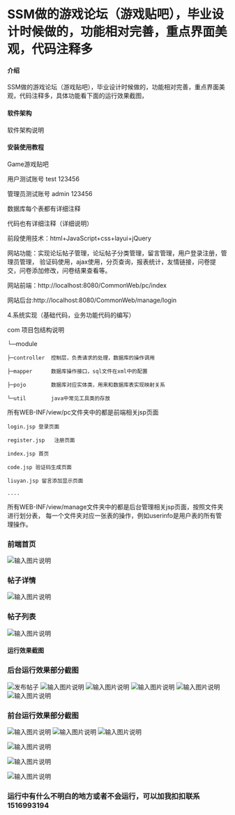 # SSM做的游戏论坛（游戏贴吧），毕业设计时候做的，功能相对完善，重点界面美观，代码注释多

#### 介绍
SSM做的游戏论坛（游戏贴吧），毕业设计时候做的，功能相对完善，重点界面美观，代码注释多，具体功能看下面的运行效果截图，

#### 软件架构
软件架构说明


#### 安装使用教程

Game游戏贴吧

用户测试账号    test  123456

管理员测试账号  admin   123456

数据库每个表都有详细注释

代码也有详细注释（详细说明）

前段使用技术：html+JavaScript+css+layui+jQuery


网站功能：实现论坛帖子管理，论坛帖子分类管理，留言管理，用户登录注册，管理员管理，
验证码使用，ajax使用，分页查询，报表统计，友情链接，问卷提交，问卷添加修改，问卷结果查看等。



网站前端：http://localhost:8080/CommonWeb/pc/index

网站后台:http://localhost:8080/CommonWeb/manage/login

4.系统实现（基础代码，业务功能代码的编写）

com   项目包结构说明

└─module

    ├─controller  控制层，负责请求的处理，数据库的操作调用

    ├─mapper      数据库操作接口，sql文件在xml中的配置

    ├─pojo        数据库对应实体类，用来和数据库表实现映射关系

    └─util        java中常见工具类的存放


所有WEB-INF/view/pc文件夹中的都是前端相关jsp页面

    login.jsp 登录页面

    register.jsp   注册页面

    index.jsp 首页

    code.jsp 验证码生成页面

    liuyan.jsp 留言添加显示页面

    ....
所有WEB-INF/view/manage文件夹中的都是后台管理相关jsp页面，按照文件夹进行划分表，
    每一个文件夹对应一张表的操作，例如userinfo是用户表的所有管理操作。
### 前端首页
![输入图片说明](https://images.gitee.com/uploads/images/2019/1021/104140_47cf6ccc_865419.png "首页.png")
### 帖子详情
![输入图片说明](https://images.gitee.com/uploads/images/2019/1021/104204_c6d5eec8_865419.png "帖子详情.png")
### 帖子列表
![输入图片说明](https://images.gitee.com/uploads/images/2019/1021/104219_e553b7df_865419.png "帖子列表.png")



#### 运行效果截图
### 后台运行效果部分截图
![发布帖子](https://images.gitee.com/uploads/images/2019/1021/102525_34f4db60_865419.png "发布帖子.png")
![输入图片说明](https://images.gitee.com/uploads/images/2019/1021/102619_a6e7472c_865419.png "后台首页.png")
![输入图片说明](https://images.gitee.com/uploads/images/2019/1021/102630_6eb6fe0c_865419.png "后台登录.png")
![输入图片说明](https://images.gitee.com/uploads/images/2019/1021/102853_b9923bd0_865419.png "帖子分类管理.png")
![输入图片说明](https://images.gitee.com/uploads/images/2019/1021/102902_26d36313_865419.png "帖子分类统计.png")
![输入图片说明](https://images.gitee.com/uploads/images/2019/1021/102922_ce714a80_865419.png "问卷管理.png")


### 前台运行效果部分截图
![输入图片说明](https://images.gitee.com/uploads/images/2019/1021/103000_a0187f4d_865419.png "登录.png")
![输入图片说明](https://images.gitee.com/uploads/images/2019/1021/103011_98accbd4_865419.png "个人中心.png")
![输入图片说明](https://images.gitee.com/uploads/images/2019/1021/103025_7953aba7_865419.png "公告信息.png")

![输入图片说明](https://images.gitee.com/uploads/images/2019/1021/103036_30ffba2d_865419.png "留言管理.png")

![输入图片说明](https://images.gitee.com/uploads/images/2019/1021/103228_1e0385ab_865419.png "问卷调查.png")

![输入图片说明](https://images.gitee.com/uploads/images/2019/1021/103238_be8ad00a_865419.png "注册.png")

### 运行中有什么不明白的地方或者不会运行，可以加我扣扣联系1516993194

